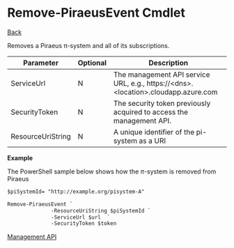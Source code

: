 ﻿

Remove-PiraeusEvent Cmdlet
=====
[Back](MgmtApi.md)

Removes a Piraeus π-system and all of its subscriptions.

**Parameter** | **Optional** | **Description**                                                                       |
|---------------|--------------|---------------------------------------------------------------------------------------|
| ServiceUrl    | N            | The management API service URL, e.g., https://\<dns\>.\<location\>.cloudapp.azure.com |
| SecurityToken | N            | The security token previously acquired to access the management API.                  |
| ResourceUriString        |N| A unique identifier of the pi-system as a URI                                                                                                                                               |
**Example**

The PowerShell sample below shows how the $\pi$-system is removed from Piraeus
```diff
$piSystemId= "http://example.org/pisystem-A"

Remove-PiraeusEvent `
              -ResourceUriString $piSystemId `
              -ServiceUrl $url  `
              -SecurityToken $token 


```
[Management API](MgmtApi.md)
